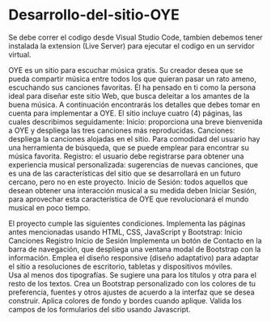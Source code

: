# Desarrollo-del-sitio-OYE
Se debe correr el codigo desde Visual Studio Code, tambien debemos tener instalada la extension (Live Server) para ejecutar el codigo en un servidor virtual.

OYE es un sitio para escuchar música gratis. Su creador desea que se pueda compartir música entre todos los que quieran pasar un rato ameno, escuchando sus canciones favoritas. Él ha pensado en ti como la persona ideal para diseñar este sitio Web, que busca deleitar a los amantes de la buena música. A continuación encontrarás los detalles que debes tomar en  cuenta para implementar a OYE. 
El sitio incluye cuatro (4) páginas, las cuales describimos seguidamente: 
Inicio: proporciona una breve bienvenida a OYE y despliega las tres canciones más reproducidas.
Canciones: despliega la canciones alojadas en el sitio. 
Para comodidad del usuario hay una herramienta de búsqueda, que se puede emplear para encontrar su música favorita. 
Registro: el usuario debe registrarse para obtener una experiencia musical personalizada: sugerencias de nuevas canciones, que es una de las características del sitio que se desarrollará en un futuro cercano, pero no en este proyecto.
Inicio de Sesión: todos aquellos que desean obtener una interacción musical a su medida deben Iniciar Sesión, para aprovechar esta característica de OYE que revolucionará el mundo musical en poco tiempo. 

El proyecto cumple las siguientes condiciones.
Implementa las páginas antes mencionadas usando HTML, CSS, JavaScript y Bootstrap: Inicio Canciones Registro Inicio de Sesión Implementa un botón de Contacto en la barra de navegación, que despliega una ventana modal de Bootstrap con la información.
Emplea el diseño responsive (diseño adaptativo) para adaptar el sitio a resoluciones de escritorio, tabletas y dispositivos móviles.  
Usa al menos dos tipografías. Se sugiere una para los títulos y otra para el resto de los textos. 
Crea un Bootstrap personalizado con los colores de tu preferencia, fuentes y otros ajustes de acuerdo a la interfaz que se desea construir. 
Aplica colores de fondo y bordes cuando aplique. Valida los campos de los formularios del sitio usando Javascript.

